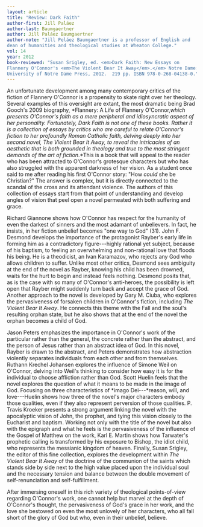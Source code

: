 ```yaml
---
layout: article
title: "Review: Dark Faith"
author-first: Jill Paláez
author-last: Baumgaertner
author: Jill Paláez Baumgaertner
author-note: "Jill Peláez Baumgaertner is a professor of English and 
dean of humanities and theological studies at Wheaton College."
vol: 14
year: 2012
book-reviewed: "Susan Srigley, ed. <em>Dark Faith: New Essays on 
Flannery O'Connor's <em>The Violent Bear It Away</em>.</em> Notre Dame: 
University of Notre Dame Press, 2012.  219 pp. ISBN 978-0-268-04138-0."
---
```


An unfortunate development among many contemporary critics of the
fiction of Flannery O'Connor is a propensity to skate right over her
theology. Several examples of this oversight are extant, the most
dramatic being Brad Gooch's 2009 biography, *Flannery: A Life of
Flannery O'Connor,*which presents O'Connor's faith as a mere peripheral
and idiosyncratic aspect of her personality. Fortunately, *Dark Faith*
is not one of these books. Rather it is a collection of essays by
critics who are careful to relate O'Connor's fiction to her profoundly
Roman Catholic faith, delving deeply into her second novel, *The Violent
Bear It Away*, to reveal the intricacies of an aesthetic that is both
grounded in theology and true to the most stringent demands of the art
of fiction*.*This is a book that will appeal to the reader who has been
attracted to O'Connor's grotesque characters but who has also struggled
with the apparent darkness of her vision. As a student once said to me
after reading his first O'Connor story: "How *could* she be Christian?"
The answer is complex, but it is directly connected to the scandal of
the cross and its attendant violence. The authors of this collection of
essays start from that point of understanding and develop angles of
vision that peel open a novel permeated with both suffering and grace.

Richard Giannone shows how O'Connor has respect for the humanity of even
the darkest of sinners and the most adamant of unbelievers. In fact, he
insists, in her fiction unbelief becomes "one way to God" (31). John F.
Desmond develops the importance of the protagonist Rayber's early life
in forming him as a contradictory figure---highly rational yet subject,
because of his baptism, to feeling an overwhelming and non-rational love
that floods his being. He is a theodicist, an Ivan Karamazov, who
rejects any God who allows children to suffer. Unlike most other
critics, Desmond sees ambiguity at the end of the novel as Rayber,
knowing his child has been drowned, waits for the hurt to begin and
instead feels nothing. Desmond posits that, as is the case with so many
of O'Connor's anti-heroes, the possibility is left open that Rayber
might suddenly turn back and accept the grace of God. Another approach
to the novel is developed by Gary M. Ciuba, who explores the
pervasiveness of forsaken children in O'Connor's fiction, including *The
Violent Bear It Away*. He connects this theme with the Fall and the
soul's resulting orphan state, but he also shows that at the end of the
novel the orphan becomes a child of God.

Jason Peters emphasizes the importance in O'Connor's work of the
particular rather than the general, the concrete rather than the
abstract, and the person of Jesus rather than an abstract idea of God.
In this novel, Rayber is drawn to the abstract, and Peters demonstrates
how abstraction violently separates individuals from each other and from
themselves. Ruthann Krechel Johansen explores the influence of Simone
Weil on O'Connor, delving into Weil's thinking to consider how easy it
is for the individual to choose affliction rather than God. Scott Huelin
feels that the novel explores the question of what it means to be made
in the image of God. Focusing on three characteristics of *imago
Dei---*reason, will, and love---Huelin shows how three of the novel's
major characters embody those qualities, even if they also represent
perversion of those qualities. P. Travis Kroeker presents a strong
argument linking the novel with the apocalyptic vision of John, the
prophet, and tying this vision closely to the Eucharist and baptism.
Working not only with the title of the novel but also with the epigraph
and what he feels is the pervasiveness of the influence of the Gospel of
Matthew on the work, Karl E. Martin shows how Tarwater's prophetic
calling is transformed by his exposure to Bishop, the idiot child, who
represents the messianic kingdom of heaven. Finally, Susan Srigley, the
editor of this fine collection, explores the development within *The
Violent Bear It Away* of the doctrine of the communion of the saints
which stands side by side next to the high value placed upon the
individual soul and the necessary tension and balance between the double
movement of self-renunciation and self-fulfillment.

After immersing oneself in this rich variety of theological
points-of-view regarding O'Connor's work, one cannot help but marvel at
the depth of O'Connor's thought, the pervasiveness of God's grace in her
work, and the love she bestowed on even the most unlovely of her
characters, who all fall short of the glory of God but who, even in
their unbelief, believe.

